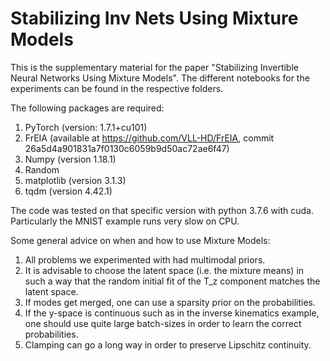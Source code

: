 # Stabilizing Inv Nets Using Mixture Models

This is the supplementary material for the paper "Stabilizing Invertible Neural Networks Using Mixture Models". The different notebooks for the experiments can be found in the respective folders. 

The following packages are required: 

1) PyTorch (version: 1.7.1+cu101)
2) FrEIA (available at https://github.com/VLL-HD/FrEIA, commit 26a5d4a901831a7f0130c6059b9d50ac72ae6f47) 
3) Numpy (version 1.18.1)
4) Random
5) matplotlib (version 3.1.3)
6) tqdm (version 4.42.1)

The code was tested on that specific version with python 3.7.6 with cuda. Particularly the MNIST example runs very slow on CPU.

Some general advice on when and how to use Mixture Models:

1) All problems we experimented with had multimodal priors.
2) It is advisable to choose the latent space (i.e. the mixture means) in such a way that the random initial fit of the T_z component matches the latent space.
3) If modes get merged, one can use a sparsity prior on the probabilities.
4) If the y-space is continuous such as in the inverse kinematics example, one should use quite large batch-sizes in order to learn the correct probabilities.
5) Clamping can go a long way in order to preserve Lipschitz continuity.

